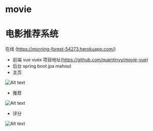 # movie
# 电影推荐系统

在线 (https://morning-forest-54273.herokuapp.com/)
- 前端 vue vuex 项目地址(https://github.com/quentinyy/movie-vue)
- 后台 spring boot jpa mahout
- 主页

![Alt text](https://github.com/quentinyy/movie/raw/master/img/TIM截图20180528173233.png)

- 推荐

![Alt text](https://github.com/quentinyy/movie/raw/master/img/TIM截图20180528173252.png)

- 评分

![Alt text](https://github.com/quentinyy/movie/raw/master/img/TIM截图20180528173344.png)
